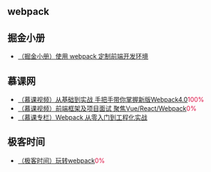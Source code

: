 ## webpack

## 掘金小册
+ [（掘金小册）使用 webpack 定制前端开发环境](https://juejin.im/book/5a6abad5518825733c144469)

## 慕课网
+ [（慕课视频）从基础到实战 手把手带你掌握新版Webpack4.0](https://coding.imooc.com/class/316.html)<font color=#DD1144>100%</font>
+ [（慕课视频）前端框架及项目面试 聚焦Vue/React/Webpack](https://coding.imooc.com/class/419.html)<font color=#DD1144>0%</font>
+ [（慕课专栏）Webpack 从零入门到工程化实战](https://www.imooc.com/read/29)

## 极客时间
+ [（极客时间）玩转webpack](https://time.geekbang.org/course/intro/190)<font color=#DD1144>0%</font>